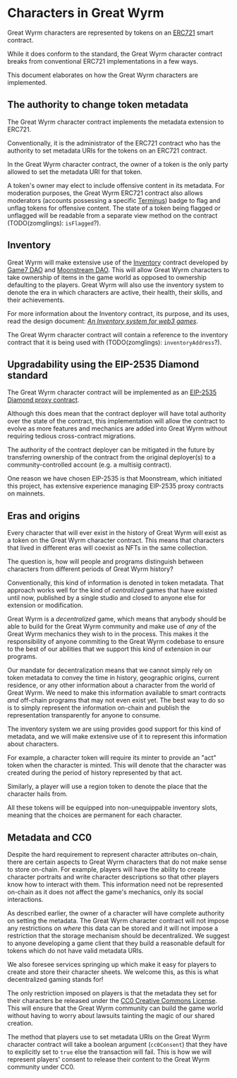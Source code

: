 # Characters in Great Wyrm

Great Wyrm characters are represented by tokens on an [ERC721](https://eips.ethereum.org/EIPS/eip-721)
smart contract.

While it does conform to the standard, the Great Wyrm character contract breaks from conventional ERC721
implementations in a few ways.

This document elaborates on how the Great Wyrm characters are implemented.

## The authority to change token metadata

The Great Wyrm character contract implements the metadata extension to ERC721.

Conventionally, it is the administrator of the ERC721 contract who has the authority to set metadata
URIs for the tokens on an ERC721 contract.

In the Great Wyrm character contract, the owner of a token is the only party allowed to set the metadata
URI for that token.

A token's owner may elect to include offensive content in its metadata. For moderation purposes, the
Great Wyrm ERC721 contract also allows moderators (accounts possessing a specific [Terminus](https://docs.moonstream.to/terminus/))
badge to flag and unflag tokens for offensive content. The state of a token being flagged or unflagged
will be readable from a separate view method on the contract (TODO(zomglings): `isFlagged`?).

## Inventory

Great Wyrm will make extensive use of the [Inventory](https://github.com/G7DAO/contracts/blob/a74ba464c81125956c4014eb0cd4051980988b9b/contracts/inventory/Inventory.sol)
contract developed by [Game7 DAO](https://game7.io) and [Moonstream DAO](https://moonstream.to). This
will allow Great Wyrm characters to take ownership of items in the game world as opposed to ownership
defaulting to the players. Great Wyrm will also use the inventory system to denote the era in which
characters are active, their health, their skills, and their achievements.

For more information about the Inventory contract, its purpose, and its uses, read the design document:
[*An Inventory system for web3 games*](https://docs.google.com/document/d/1Oa9I9b7t46_ngYp-Pady5XKEDW8M2NE9rI0GBRACZBI/edit?usp=sharing).

The Great Wyrm character contract will contain a reference to the inventory contract that it is being
used with (TODO(zomglings): `inventoryAddress`?).

## Upgradability using the EIP-2535 Diamond standard

The Great Wyrm character contract will be implemented as an [EIP-2535 Diamond proxy contract](https://eips.ethereum.org/EIPS/eip-2535).

Although this does mean that the contract deployer will have total authority over the state of the contract,
this implementation will allow the contract to evolve as more features and mechanics are added into Great
Wyrm without requiring tedious cross-contract migrations.

The authority of the contract deployer can be mitigated in the future by transferring ownership of
the contract from the original deployer(s) to a community-controlled account (e.g. a multisig contract).

One reason we have chosen EIP-2535 is that Moonstream, which initiated this project, has extensive
experience managing EIP-2535 proxy contracts on mainnets.

## Eras and origins

Every character that will ever exist in the history of Great Wyrm will exist as a token on the Great Wyrm
character contract. This means that characters that lived in different eras will coexist as NFTs in the
same collection.

The question is, how will people and programs distinguish between characters from different periods of
Great Wyrm history?

Conventionally, this kind of information is denoted in token metadata. That approach works well for
the kind of *centralized* games that have existed until now, published by a single studio and closed
to anyone else for extension or modification.

Great Wyrm is a *decentralized* game, which means that anybody should be able to build for the Great
Wyrm community and make use of *any* of the Great Wyrm mechanics they wish to in the process. This makes
it the responsibility of anyone commiting to the Great Wyrm codebase to ensure to the best of our abilities
that we support this kind of extension in our programs.

Our mandate for decentralization means that we cannot simply rely on token metadata to convey the time
in history, geographic origins, current residence, or any other information about a character from the
world of Great Wyrm. We need to make this information available to smart contracts *and* off-chain programs
that may not even exist yet. The best way to do so is to simply represent the information on-chain and
publish the representation transparently for anyone to consume.

The inventory system we are using provides good support for this kind of metadata, and we will make
extensive use of it to represent this information about characters.

For example, a character token will require its minter to provide an "act" token when the character
is minted. This will denote that the character was created during the period of history represented
by that act.

Similarly, a player will use a region token to denote the place that the character hails from.

All these tokens will be equipped into non-unequippable inventory slots, meaning that the choices
are permanent for each character.

## Metadata and CC0

Despite the hard requirement to represent character attributes on-chain, there are certain aspects to
Great Wyrm characters that do not make sense to store on-chain. For example, players will have the ability
to create character portraits and write character descriptions so that other players know how to interact
with them. This information need not be represented on-chain as it does not affect the game's mechanics,
only its social interactions.

As described earlier, the owner of a character will have complete authority on setting the metadata.
The Great Wyrm character contract will not impose any restrictions on *where* this data can be stored
and it will not impose a restriction that the storage mechanism should be decentralized. We suggest to
anyone developing a game client that they build a reasonable default for tokens which do not have valid
metadata URIs.

We also foresee services springing up which make it easy for players to create and store their character
sheets. We welcome this, as this is what decentralized gaming stands for!

The only restriction imposed on players is that the metadata they set for their characters be released
under the [CC0 Creative Commons License](https://creativecommons.org/share-your-work/public-domain/cc0/).
This will ensure that the Great Wyrm community can build the game world without having to worry about
lawsuits tainting the magic of our shared creation.

The method that players use to set metadata URIs on the Great Wyrm character contract will take a boolean
argument (`cc0Consent`) that they have to explicitly set to `true` else the transaction will fail. This
is how we will represent players' consent to release their content to the Great Wyrm community under
CC0.
